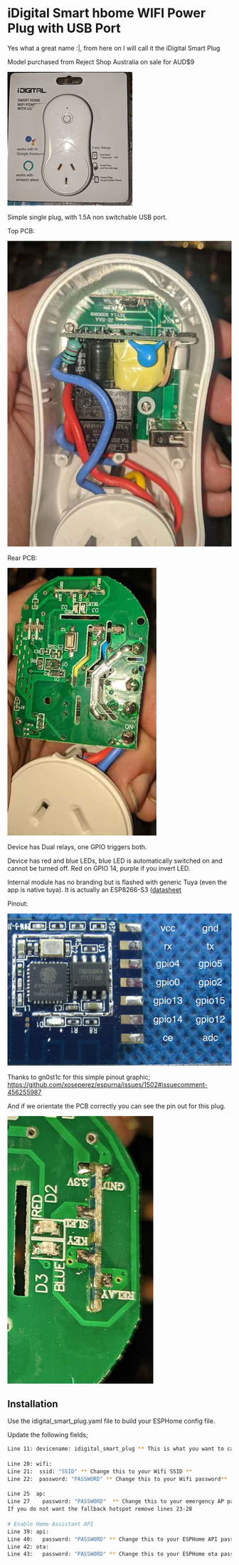 # iDigital Smart hbome WIFI Power Plug with USB Port

Yes what a great name :|, from here on I will call it the iDigital Smart Plug

Model purchased from Reject Shop Australia on sale for AUD$9

![Image](./images/device.jpg?raw=true)

Simple single plug, with 1.5A non switchable USB port.

Top PCB:

![Image](./images/PCBtop.jpg?raw=true)

Rear PCB:

![Image](./images/PCBrear.jpg?raw=true)

Device has Dual relays, one GPIO triggers both.

Device has red and blue LEDs, blue LED is automatically switched on and cannot be turned off. Red on GPIO 14, purple if you invert LED.

Internal module has no branding but is flashed with generic Tuya (even the app is native tuya). It is actually an ESP8266-S3 ([datasheet](./images/ESP8266-S3_WiFi_Module_Datasheet.pdf)

Pinout:

![Image](./images/pinout.png?raw=true)

Thanks to gn0st1c for this simple pinout graphic; https://github.com/xoseperez/espurna/issues/1502#issuecomment-456255987

And if we orientate the PCB correctly you can see the pin out for this plug.

![Image](./images/PCBclose.jpg?raw=true)



## Installation

Use the idigital_smart_plug.yaml file to build your ESPHome config file.

Update the following fields;
```bash
Line 11: devicename: idigital_smart_plug ** This is what you want to call your ESPHome node **

Line 20: wifi:
Line 21:  ssid: "SSID" ** Change this to your Wifi SSID **
Line 22:  password: "PASSWORD" ** Change this to your Wifi password**

Line 25  ap:
Line 27    password: "PASSWORD"  ** Change this to your emergency AP password**
If you do not want the fallback hotspot remove lines 23-28

# Enable Home Assistant API
Line 39: api:
Line 40:   password: "PASSWORD" ** Change this to your ESPHome API password**
Line 42: ota:
Line 43:   password: "PASSWORD" ** Change this to your ESPHome ota password**

```
